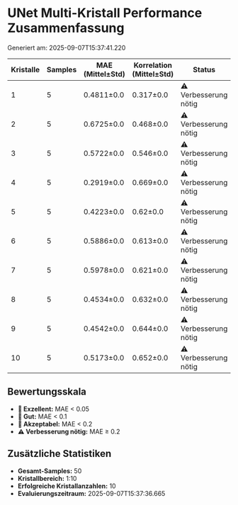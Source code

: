 # UNet Multi-Kristall Performance Zusammenfassung

Generiert am: 2025-09-07T15:37:41.220

| Kristalle | Samples | MAE (Mittel±Std) | Korrelation (Mittel±Std) | Status |
|-----------|---------|------------------|--------------------------|--------|
| 1 | 5 | 0.4811±0.0 | 0.317±0.0 | ⚠️ Verbesserung nötig |
| 2 | 5 | 0.6725±0.0 | 0.468±0.0 | ⚠️ Verbesserung nötig |
| 3 | 5 | 0.5722±0.0 | 0.546±0.0 | ⚠️ Verbesserung nötig |
| 4 | 5 | 0.2919±0.0 | 0.669±0.0 | ⚠️ Verbesserung nötig |
| 5 | 5 | 0.4223±0.0 | 0.62±0.0 | ⚠️ Verbesserung nötig |
| 6 | 5 | 0.5886±0.0 | 0.613±0.0 | ⚠️ Verbesserung nötig |
| 7 | 5 | 0.5978±0.0 | 0.621±0.0 | ⚠️ Verbesserung nötig |
| 8 | 5 | 0.4534±0.0 | 0.632±0.0 | ⚠️ Verbesserung nötig |
| 9 | 5 | 0.4542±0.0 | 0.644±0.0 | ⚠️ Verbesserung nötig |
| 10 | 5 | 0.5173±0.0 | 0.652±0.0 | ⚠️ Verbesserung nötig |

## Bewertungsskala
- **🥇 Exzellent:** MAE < 0.05
- **🥈 Gut:** MAE < 0.1
- **🥉 Akzeptabel:** MAE < 0.2
- **⚠️ Verbesserung nötig:** MAE ≥ 0.2

## Zusätzliche Statistiken

- **Gesamt-Samples:** 50
- **Kristallbereich:** 1:10
- **Erfolgreiche Kristallanzahlen:** 10
- **Evaluierungszeitraum:** 2025-09-07T15:37:36.665

